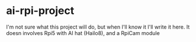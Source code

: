 # ai-rpi-project
I'm not sure what this project will do, but when I'll know it I'll write it here.
It doesn involves Rpi5 with AI hat (Hailo8), and a RpiCam module
